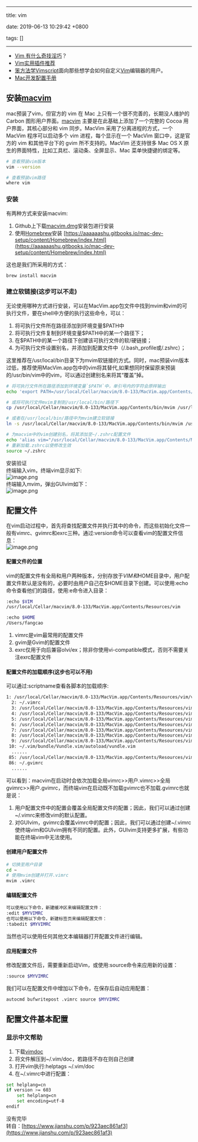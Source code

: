 
---

title: vim

date: 2019-06-13 10:29:42 +0800

tags: []

---
- [Vim 有什么奇技淫巧](https://www.zhihu.com/question/27478597/answer/639544215)？
- [Vim实用插件推荐](https://zhuanlan.zhihu.com/p/24742679)
- [笨方法学Vimscript](http://learnvimscriptthehardway.stevelosh.com/)面向那些想学会如何自定义[Vim](http://www.vim.org/)编辑器的用户。
- [Mac开发配置手册](https://aaaaaashu.gitbooks.io/mac-dev-setup/content/iTerm/zsh.html)

<a name="sS8TM"></a>
## 安装[macvim](https://macvim-dev.github.io/macvim/)
mac预装了vim，但官方的 vim 在 Mac 上只有一个很不完善的，长期没人维护的 Carbon 图形用户界面。[macvim](https://link.jianshu.com?t=http://macvim-dev.github.io/macvim/) 主要是在此基础上添加了一个完整的 Cocoa 用户界面，其核心部分和 vim 同步。MacVim 采用了分离进程的方式，一个 MacVim 程序可以启动多个 vim 进程，每个显示在一个 MacVim 窗口中，这是官方的 vim 和其他平台下的 gvim 所不支持的。MacVim 还支持很多 Mac OS X 原生的界面特性，比如工具栏、滚动条、全屏显示、Mac 菜单快捷键的绑定等。

```bash
# 查看预装vim版本
vim --version

# 查看预装vim路径
where vim
```
<a name="PRnie"></a>
### 安装
有两种方式来安装macvim:

1. Github上下载[macvim.dmg](https://link.jianshu.com/?t=http://macvim-dev.github.io/macvim/)安装包进行安装
1. 使用[Homebrew](https://link.jianshu.com/?t=https://aaaaaashu.gitbooks.io/mac-dev-setup/content/Homebrew/index.html)安装 [https://aaaaaashu.gitbooks.io/mac-dev-setup/content/Homebrew/index.html](https://aaaaaashu.gitbooks.io/mac-dev-setup/content/Homebrew/index.html)

这也是我们所采用的方式：

```bash
brew install macvim
```

<a name="tSVd6"></a>
### 建立软链接(这步可以不走)
无论使用哪种方式进行安装，可以在MacVim.app包文件中找到mvim和vim的可执行文件，要在shell中方便的执行这些命令，可以：

1. 将可执行文件所在路径添加到环境变量$PATH中
1. 将可执行文件复制到环境变量$PATH中的某一个路径下；
1. 在$PATH中的某一个路径下创建该可执行文件的软/硬链接；
1. 为可执行文件设置别名，并添加到配置文件中（/.bash_profile或/.zshrc）；

这里推荐在/usr/local/bin目录下为mvim软链接的方式。同时，mac预装vim版本过低，推荐使用MacVim.app包中的vim将其替代,如果想同时保留原来预装的/usr/bin/vim中的vim，可以通过创建别名来将其“覆盖”掉。

```bash
# 将可执行文件所在路径添加到环境变量`$PATH`中，单引号内的字符会原样输出
echo 'export PATH=/usr/local/Cellar/macvim/8.0-133/MacVim.app/Contents/bin:$PATH' >> ~/.zshrc

# 或将可执行文件mvim复制到/usr/local/bin/路径下
cp /usr/local/Cellar/macvim/8.0-133/MacVim.app/Contents/bin/mvim /usr/local/bin/mvim

# 或者在/usr/local/bin/路径中为mvim建立软链接
ln -s /usr/local/Cellar/macvim/8.0-133/MacVim.app/Contents/bin/mvim /usr/local/bin/mvim

# 为macvim中的vim创建别名，将其添加至~/.zshrc配置文件
echo 'alias vim="/usr/local/Cellar/macvim/8.0-133/MacVim.app/Contents/MacOS/vim"' >> ~/.zshrc
# 重新加载.zshrc以使修改生效 
source ~/.zshrc
```

安装验证<br />终端输入vim，终端vim显示如下:<br />![image.png](https://cdn.nlark.com/yuque/0/2019/png/263301/1560908646250-e3c1de5f-82ca-4a2c-878c-f6cb69cdd983.png#align=left&display=inline&height=651&name=image.png&originHeight=1302&originWidth=1918&size=1706037&status=done&width=959)<br />终端输入mvim，弹出GUIvim如下：<br />![image.png](https://cdn.nlark.com/yuque/0/2019/png/263301/1560908668483-db364b87-5124-43d2-b1b1-e7215a957a0c.png#align=left&display=inline&height=415&name=image.png&originHeight=830&originWidth=1350&size=535236&status=done&width=675)

<a name="LPTFH"></a>
## 配置文件
在vim启动过程中，首先将查找配置文件并执行其中的命令，而这些初始化文件一般有vimrc、gvimrc和exrc三种。通过:version命令可以查看vim的配置文件信息：<br />![image.png](https://cdn.nlark.com/yuque/0/2019/png/263301/1560908755893-d2bf3bf9-1029-4b52-b8ab-cfaa65be5ea6.png#align=left&display=inline&height=861&name=image.png&originHeight=1722&originWidth=1604&size=1307772&status=done&width=802)
<a name="DWN7f"></a>
#### 配置文件的位置
vim的配置文件有全局和用户两种版本，分别存放于$VIM和$HOME目录中，用户配置文件默认是没有的，必要时由用户自己在$HOME目录下创建。可以使用:echo命令查看他们的路径，使用:e命令进入目录：

```bash
:echo $VIM
/usr/local/Cellar/macvim/8.0-133/MacVim.app/Contents/Resources/vim

:echo $HOME
/Users/fangcao
```

1. vimrc是vim最常用的配置文件
1. gvim是Gvim的配置文件
1. exrc仅用于向后兼容olvi/ex；除非你使用vi-compatible模式，否则不需要关注exrc配置文件

<a name="ArVpM"></a>
#### 配置文件的加载顺序(这步也可以不用)
可以通过:scriptname查看各脚本的加载顺序:

```bash
1: /usr/local/Cellar/macvim/8.0-133/MacVim.app/Contents/Resources/vim/vimrc
  2: ~/.vimrc
  3: /usr/local/Cellar/macvim/8.0-133/MacVim.app/Contents/Resources/vim/runtime/syntax/syntax.vim
  4: /usr/local/Cellar/macvim/8.0-133/MacVim.app/Contents/Resources/vim/runtime/syntax/synload.vim
  5: /usr/local/Cellar/macvim/8.0-133/MacVim.app/Contents/Resources/vim/runtime/syntax/syncolor.vim
  6: /usr/local/Cellar/macvim/8.0-133/MacVim.app/Contents/Resources/vim/runtime/filetype.vim
  7: /usr/local/Cellar/macvim/8.0-133/MacVim.app/Contents/Resources/vim/runtime/menu.vim
  8: /usr/local/Cellar/macvim/8.0-133/MacVim.app/Contents/Resources/vim/runtime/autoload/paste.vim
  9: /usr/local/Cellar/macvim/8.0-133/MacVim.app/Contents/Resources/vim/runtime/ftoff.vim
 10: ~/.vim/bundle/Vundle.vim/autoload/vundle.vim    
  ......
 85: /usr/local/Cellar/macvim/8.0-133/MacVim.app/Contents/Resources/vim/gvimrc
 86: ~/.gvimrc    
  ......
```
可以看到：macvim在启动时会依次加载全局vimrc>>用户.vimrc>>全局gvimrc>>用户.gvimrc，而终端vim在启动既不加载gvimrc也不加载.gvimrc也就是说：

1. 用户配置文件中的配置会覆盖全局配置文件的配置；因此，我们可以通过创建~/.vimrc来修改vim的默认配置。
1. 对GUIvim，gvimrc会覆盖vimrc中的配置；因此，我们可以通过创建~/.vimrc使终端vim和GUIvim拥有不同的配置。此外，GUIvim支持更多扩展，有些功能在终端vim中无法使用。
<a name="4aQEt"></a>
#### 创建用户配置文件

```bash
# 切换至用户目录
cd ~
# 使用mvim创建并打开.vimrc
mvim .vimrc
```
<a name="pHcwl"></a>
#### 编辑配置文件

```bash
可以使用以下命令，新建缓冲区来编辑配置文件：
:edit $MYVIMRC
也可以使用以下命令，新建标签页来编辑配置文件：
:tabedit $MYVIMRC
```
当然也可以使用任何其他文本编辑器打开配置文件进行编辑。

<a name="OdCbo"></a>
#### 应用配置文件
修改配置文件后，需要重新启动Vim，或使用:source命令来应用新的设置：

```bash
:source $MYVIMRC
```
我们可以在配置文件中增加以下命令，在保存后自动应用配置：

```bash
autocmd bufwritepost .vimrc source $MYVIMRC
```
<a name="NWSje"></a>
## 配置文件基本配置
<a name="n05H8"></a>
### 显示中文帮助

1. 下载[vimdoc](https://link.jianshu.com/?t=https://sourceforge.net/projects/vimcdoc/?source=typ_redirect)
1. 将文件解压到~/.vim/doc，若路径不存在则自己创建
1. 打开vim执行:helptags ~/.vim/doc
1. 在~/.vimrc中进行配置：

```bash
set helplang=cn 
if version >= 603
    set helplang=cn
    set encoding=utf-8
endif
```


没有完毕<br />转自：[https://www.jianshu.com/p/923aec861af3](https://www.jianshu.com/p/923aec861af3)

